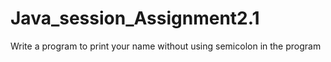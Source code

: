# Java_session_Assignment2.1
Write a program to print your name without using semicolon in the program
